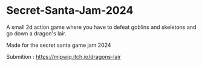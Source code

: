 # Secret-Santa-Jam-2024
A small 2d action game where you have to defeat goblins and skeletons and go down a dragon's lair.

Made for the secret santa game jam 2024

Submition : https://mipwiq.itch.io/dragons-lair
